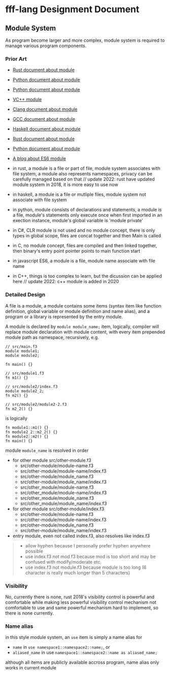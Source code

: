 # fff-lang Designment Document

## Module System

As program become larger and more complex, module system is required to manage various program components.

### Prior Art

- [Rust document about module](https://doc.rust-lang.org/book/second-edition/ch07-00-modules.html)
- [Python document about module](https://docs.python.org/3/tutorial/modules.html)
- [Python document about module](https://docs.python.org/3/tutorial/modules.html)
- [VC++ module](https://docs.microsoft.com/en-us/cpp/cpp/modules-cpp?view=msvc-170)
- [Clang document about module](https://clang.llvm.org/docs/Modules.html)
- [GCC document about module](https://gcc.gnu.org/wiki/cxx-modules)
- [Haskell document about module](https://www.haskell.org/tutorial/modules.html)
- [Rust document about module](https://doc.rust-lang.org/book/second-edition/ch07-00-modules.html)
- [Python document about module](https://docs.python.org/3/tutorial/modules.html)
- [A blog about ES6 module](http://exploringjs.com/es6/ch_modules.html)

- in rust, a module is a file or part of file, module system associates with file system, a module also represents namespaces, privacy can be carefully managed based on that
  // update 2022: rust have updated module system in 2018, it is more easy to use now
- in haskell, a module is a file or mutliple files, module system not associate with file system
- in python, module consists of declarations and statements, a module is a file, 
  module's statements only execute once when first imported in an exection instance, module's global variable is 'module private'
- in C#, CLR module is not used and no module concept, there is only types in global scope, files are concat together and then Main is called
- in C, no module concept, files are compiled and then linked together, then binary's entry point pointer points to main function start
- in javascript ES6, a module is a file, module name associate with file name
- in C++, things is too complex to learn, but the dicussion can be applied here // update 2022: c++ module is added in 2020

### Detailed Design

A file is a module, a module contains some items (syntax item like function definition, 
global variable or module definition and name alias), and a program or a library is represented by the entry module.

A module is declared by `module module_name;` item,
logically, compiler will replace module declaration with module content, with every item prepended module path as namespace, recursively, e.g.

```
// src/main.f3
module module1;
module module2;

fn main() {}

// src/module1.f3
fn m1() {}

// src/module2/index.f3
module module2_2;
fn m2() {}

// src/module2/module2-2.f3
fn m2_2() {}
```

is logically

```
fn module1::m1() {}
fn module2_2::m2_2() {}
fn module2::m2() {}
fn main() {}
```

module `module_name` is resolved in order
- for other module src/other-module.f3
  - src/other-module/module-name.f3
  - src/other-module/module-name/index.f3
  - src/other-module/module_name.f3
  - src/other-module/module_name/index.f3
  - src/other_module/module-name.f3
  - src/other_module/module-name/index.f3
  - src/other_module/module_name.f3
  - src/other_module/module_name/index.f3
- for other module src/other-module/index.f3
  - src/other-module/module-name.f3
  - src/other-module/module-name/index.f3
  - src/other-module/module_name.f3
  - src/other-module/module_name/index.f3
- entry module, even not called index.f3, also resolves like index.f3

> - allow hyphen because I personally prefer hyphen anywhere possible
> - use index.f3 not mod.f3 because mod is too short and may be confused with modify/moderate etc.
> - use index.f3 not module.f3 because module is too long (6 character is really much longer than 5 characters)

### Visibility
No, currently there is none, rust 2018's visibility control is powerful and comfortable
while making less powerful visibility control mechanism not comfortable to use and same powerful mechanism hard to implement,
so there is none currently.

### Name alias
in this style module system, an `use` item is simply a name alias for
- `name` in `use namespace1::namespace2::name;`, or
- `aliased_name` in use `namespace1::namespace2::name as aliased_name;`

although all items are publicly available accross program, name alias only works in current module

